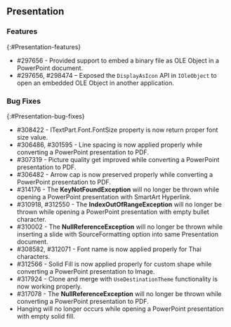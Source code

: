 ## Presentation

### Features
{:#Presentation-features}

* \#297656 - Provided support to embed a binary file as OLE Object in a PowerPoint document.
* \#297656, \#298474 – Exposed the `DisplayAsIcon` API in `IOleObject` to open an embedded OLE Object in another application.

### Bug Fixes
{:#Presentation-bug-fixes}

* \#308422 - ITextPart.Font.FontSize property is now return proper font size value.
* \#306486, \#301595 - Line spacing is now applied properly while converting a PowerPoint presentation to PDF.
* \#307319 - Picture quality get improved while converting a PowerPoint presentation to PDF.
* \#306482 - Arrow cap is now preserved properly while converting a PowerPoint presentation to PDF.
* \#314176 - The **KeyNotFoundException** will no longer be thrown while opening a PowerPoint presentation with SmartArt Hyperlink.
* \#310918, \#312550 - The **IndexOutOfRangeException** will no longer be thrown while opening a PowerPoint presentation with empty bullet character.
* \#310002 - The **NullReferenceException** will no longer be thrown while inserting a slide with SourceFormatting option into same Presentation document.
* \#308582, \#312071 - Font name is now applied properly for Thai characters.
* \#312566 - Solid Fill is now applied properly for custom shape while converting a PowerPoint presentation to Image.
* \#317924 - Clone and merge with `UseDestinationTheme` functionality is now working properly.
* \#317078 - The **NullReferenceException** will no longer be thrown while converting a PowerPoint presentation to PDF.
* Hanging will no longer occurs while opening a PowerPoint presentation with empty solid fill.